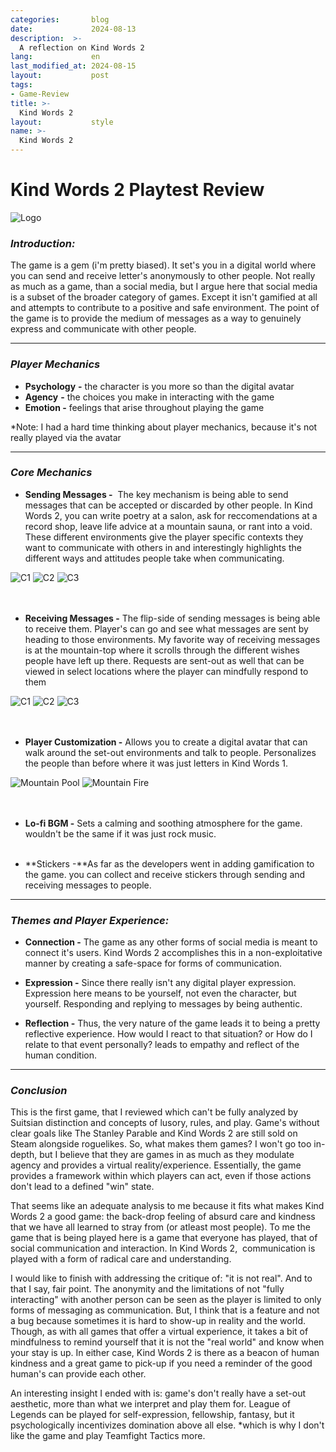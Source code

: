 ```yaml
---
categories:       blog
date:             2024-08-13
description:  >-
  A reflection on Kind Words 2
lang:             en
last_modified_at: 2024-08-15
layout:           post
tags:
- Game-Review
title: >-
  Kind Words 2
layout:           style
name: >-
  Kind Words 2
---
```


# Kind Words 2 Playtest Review

<img src="{{ 'assets/games/kind-words-2/header.jpg' | relative_url }}" alt="Logo" class="game_logo"/>

### *Introduction:*
The game is a gem (i'm pretty biased). It set's you in a digital world where you can send and receive letter's anonymously to other people. Not really as much as a game, than a social media, but I argue here that social media is a subset of the broader category of games. Except it isn't gamified at all and attempts to contribute to a positive and safe environment. The point of the game is to provide the medium of messages as a way to genuinely express and communicate with other people.


* * *

### *Player Mechanics*

- **Psychology** **-** the character is you more so than the digital avatar
- **Agency** **-** the choices you make in interacting with the game
- **Emotion -** feelings that arise throughout playing the game

*Note: I had a hard time thinking about player mechanics, because it's not really played via the avatar 

* * *

### *Core Mechanics*

- **Sending Messages -**  The key mechanism is being able to send messages that can be accepted or discarded by other people. In Kind Words 2, you can write poetry at a salon, ask for reccomendations at a record shop, leave life advice at a mountain sauna, or rant into a void.  These different environments give the player specific contexts they want to communicate with others in and interestingly highlights the different ways and attitudes people take when communicating.
<div class="picture-grid3">
  <img src="{{ 'assets/games/kind-words-2/s1.png' | relative_url }}" alt="C1">
  <img src="{{ 'assets/games/kind-words-2/s2.png' | relative_url }}" alt="C2">
  <img src="{{ 'assets/games/kind-words-2/s3.png' | relative_url }}" alt="C3"/>
</div>
<br/><br/>

- **Receiving Messages -** The flip-side of sending messages is being able to receive them. Player's can go and see what messages are sent by heading to those environments. My favorite way of receiving messages is at the mountain-top where it scrolls through the different wishes people have left up there. Requests are sent-out as well that can be viewed in select locations where the player can mindfully respond to them
<div class="picture-grid3">
  <img src="{{ 'assets/games/kind-words-2/r1.png' | relative_url }}" alt="C1">
  <img src="{{ 'assets/games/kind-words-2/r2.png' | relative_url }}" alt="C2">
  <img src="{{ 'assets/games/kind-words-2/r3.png' | relative_url }}" alt="C3"/>
</div>
<br/><br/>

- **Player Customization -** Allows you to create a digital avatar that can walk around the set-out environments and talk to people. Personalizes the people than before where it was just letters in Kind Words 1.
<div class="picture-grid2">
  <img src="{{ 'assets/games/kind-words-2/c1.png' | relative_url }}" alt="Mountain Pool">
  <img src="{{ 'assets/games/kind-words-2/c2.png' | relative_url }}" alt="Mountain Fire">
</div>
<br/><br/>

- **Lo-fi BGM -** Sets a calming and soothing atmosphere for the game. wouldn't be the same if it was just rock music.
<br/><br/>

- **Stickers -**As far as the developers went in adding gamification to the game. you can collect and receive stickers through sending and receiving messages to people.

* * *

### *Themes and Player Experience:*

- **Connection -** The game as any other forms of social media is meant to connect it's users. Kind Words 2 accomplishes this in a non-exploitative manner by creating a safe-space for forms of communication.

- **Expression -** Since there really isn't any digital player expression. Expression here means to be yourself, not even the character, but yourself. Responding and replying to messages by being authentic.

- **Reflection -** Thus, the very nature of the game leads it to being a pretty reflective experience. How would I react to that situation? or How do I relate to that event personally? leads to empathy and reflect of the human condition.

* * *

### *Conclusion*

This is the first game, that I reviewed which can't be fully analyzed by Suitsian distinction and concepts of lusory, rules, and play. Game's without clear goals like The Stanley Parable and Kind Words 2 are still sold on Steam alongside roguelikes. So, what makes them games? I won't go too in-depth, but I believe that they are games in as much as they modulate agency and provides a virtual reality/experience. Essentially, the game provides a framework within which players can act, even if those actions don't lead to a defined "win" state.

That seems like an adequate analysis to me because it fits what makes Kind Words 2 a good game: the back-drop feeling of absurd care and kindness that we have all learned to stray from (or atleast most people). To me the game that is being played here is a game that everyone has played, that of social communication and interaction. In Kind Words 2,  communication is played with a form of radical care and understanding.

I would like to finish with addressing the critique of: "it is not real". And to that I say, fair point. The anonymity and the limitations of not "fully interacting" with another person can be seen as the player is limited to only forms of messaging as communication. But, I think that is a feature and not a bug because sometimes it is hard to show-up in reality and the world. Though, as with all games that offer a virtual experience, it takes a bit of mindfulness to remind yourself that it is not the "real world" and know when your stay is up. In either case, Kind Words 2 is there as a beacon of human kindness and a great game to pick-up if you need a reminder of the good human's can provide each other.

An interesting insight I ended with is: game's don't really have a set-out aesthetic, more than what we interpret and play them for. League of Legends can be played for self-expression, fellowship, fantasy, but it psychologically incentivizes domination above all else. *which is why I don't like the game and play Teamfight Tactics more.